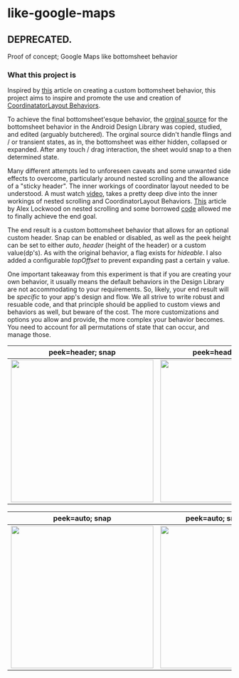 # like-google-maps

## DEPRECATED.

Proof of concept; Google Maps like bottomsheet behavior

### What this project is
Inspired by [this](https://blog.picnic.nl/creating-well-behaved-views-in-android-3e088c560bc5) article on creating a custom bottomsheet behavior, this project aims to inspire and promote the use and creation of [CoordinatatorLayout Behaviors](https://developer.android.com/reference/android/support/design/widget/CoordinatorLayout.Behavior.html).

To achieve the final bottomsheet'esque behavior, the [orginal source](https://android.googlesource.com/platform/frameworks/support.git/+/master/design/src/android/support/design/widget/BottomSheetBehavior.java) for the bottomsheet behavior in the Android Design Library was copied, studied, and edited (arguably butchered). The orginal source didn't handle flings and / or transient states, as in, the bottomsheet was either hidden, collapsed or expanded. After any touch / drag interaction, the sheet would snap to a then determined state. 

Many different attempts led to unforeseen caveats and some unwanted side effects to overcome, particularly around nested scrolling and the allowance of a "sticky header". The inner workings of coordinator layout needed to be understood. A must watch [video](https://www.youtube.com/watch?v=x5o2hGMMmIw), takes a pretty deep dive into the inner workings of nested scrolling and CoordinatorLayout Behaviors. [This](https://www.androiddesignpatterns.com/2018/01/experimenting-with-nested-scrolling.html) article by Alex Lockwood on nested scrolling and some borrowed [code](https://github.com/alexjlockwood/adp-nested-scrolling) allowed me to finally achieve the end goal. 

The end result is a custom bottomsheet behavior that allows for an optional custom header. Snap can be enabled or disabled, as well as the peek height can be set to either _auto_, _header_ (height of the header) or a custom value(dp's). As with the original behavior, a flag exists for _hideable_. I also added a configurable _topOffset_ to prevent expanding past a certain y value.

One important takeaway from this experiment is that if you are creating your own behavior, it usually means the default behaviors in the Design Library are not accommodating to your requirements. So, likely, your end result will be _specific_ to your app's design and flow. We all strive to write robust and resuable code, and that principle should be applied to custom views and behaviors as well, but beware of the cost. The more customizations and options you allow and provide, the more complex your behavior becomes. You need to account for all permutations of state that can occur, and manage those.

peek=header; snap | peek=header; no snap
------------ | -------------
<img src="https://raw.githubusercontent.com/fish-4-fun/like-google-maps/master/external-assets/peek-header-snap.gif" width="320"> | <img src="https://raw.githubusercontent.com/fish-4-fun/like-google-maps/master/external-assets/peek-header-no-snap.gif" width="320">

peek=auto; snap | peek=auto; snap; hideable 
------------ | -------------
<img src="https://raw.githubusercontent.com/fish-4-fun/like-google-maps/master/external-assets/peek-auto-snap.gif" width="320"> | <img src="https://raw.githubusercontent.com/fish-4-fun/like-google-maps/master/external-assets/peek-auto-snap-hideable.gif" width="320">
